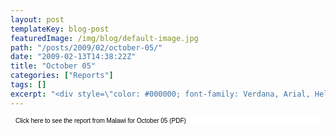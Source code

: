 ```yaml
---
layout: post
templateKey: blog-post
featuredImage: /img/blog/default-image.jpg
path: "/posts/2009/02/october-05/"
date: "2009-02-13T14:38:22Z"
title: "October 05"
categories: ["Reports"]
tags: []
excerpt: "<div style=\"color: #000000; font-family: Verdana, Arial, Helvetica, sans-serif; font-size: 10px; b..."
---
```


<div style="color: #000000; font-family: Verdana, Arial, Helvetica, sans-serif; font-size: 10px; background-image: initial; background-repeat: initial; background-attachment: initial; -webkit-background-clip: initial; -webkit-background-origin: initial; background-color: #ffffff; background-position: initial initial; margin: 8px;">

Click here to see the report from Malawi for October 05 (PDF)

</div>